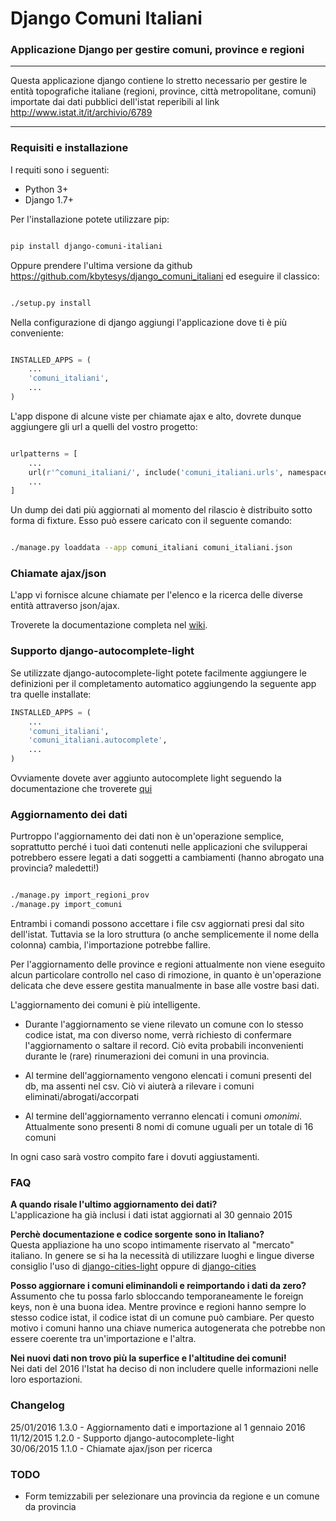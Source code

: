# Django Comuni Italiani
### Applicazione Django per gestire comuni, province e regioni

----

Questa applicazione django contiene lo stretto necessario per gestire le entità topografiche italiane (regioni, province, città metropolitane, comuni) importate dai dati pubblici dell'istat reperibili al link <a href="http://www.istat.it/it/archivio/6789" target="_blank">http://www.istat.it/it/archivio/6789</a>

----

### Requisiti e installazione

I requiti sono i seguenti:

 - Python 3+
 - Django 1.7+

Per l'installazione potete utilizzare pip:

```bash

pip install django-comuni-italiani

```

Oppure prendere l'ultima versione da github <a href="https://github.com/kbytesys/django_comuni_italiani" target="_blank">https://github.com/kbytesys/django_comuni_italiani</a>
ed eseguire il classico:

```bash

./setup.py install

```

Nella configurazione di django aggiungi l'applicazione dove ti è più conveniente:

```python

INSTALLED_APPS = (
    ...
    'comuni_italiani',
    ...
)

```

L'app dispone di alcune viste per chiamate ajax e alto, dovrete dunque aggiungere gli url a quelli del vostro
progetto:

```python

urlpatterns = [
    ...
    url(r'^comuni_italiani/', include('comuni_italiani.urls', namespace='comuni_italiani')),
    ...
]

```

Un dump dei dati più aggiornati al momento del rilascio è distribuito sotto forma di fixture. Esso può essere caricato
con il seguente comando:

```bash

./manage.py loaddata --app comuni_italiani comuni_italiani.json

```

### Chiamate ajax/json
L'app vi fornisce alcune chiamate per l'elenco e la ricerca delle diverse entità attraverso json/ajax.

Troverete la documentazione completa nel <a href="https://github.com/kbytesys/django_comuni_italiani/wiki/ChiamateJsonAjax" target="_blank">wiki</a>.

### Supporto django-autocomplete-light
Se utilizzate django-autocomplete-light potete facilmente aggiungere le definizioni per il completamento automatico aggiungendo
la seguente app tra quelle installate:

```python
INSTALLED_APPS = (
    ...
    'comuni_italiani',
    'comuni_italiani.autocomplete',
    ...
)
```

Ovviamente dovete aver aggiunto autocomplete light seguendo la documentazione che troverete  <a href="https://github.com/yourlabs/django-autocomplete-light">qui</a>

### Aggiornamento dei dati
Purtroppo l'aggiornamento dei dati non è un'operazione semplice, soprattutto perché i tuoi dati contenuti nelle
applicazioni che svilupperai potrebbero essere legati a dati soggetti a cambiamenti (hanno abrogato una provincia? maledetti!)

```bash

./manage.py import_regioni_prov
./manage.py import_comuni

```

Entrambi i comandi possono accettare i file csv aggiornati presi dal sito dell'istat. Tuttavia se la loro struttura (o
anche semplicemente il nome della colonna) cambia, l'importazione potrebbe fallire.

Per l'aggiornamento delle province e regioni attualmente non viene eseguito alcun particolare controllo nel caso di rimozione,
in quanto è un'operazione delicata che deve essere gestita manualmente in base alle vostre basi dati.

L'aggiornamento dei comuni è più intelligente.

 - Durante l'aggiornamento se viene rilevato un comune con lo stesso codice istat, ma con diverso nome, verrà richiesto
 di confermare l'aggiornamento o saltare il record. Ciò evita probabili inconvenienti durante le (rare)
 rinumerazioni dei comuni in una provincia.

 - Al termine dell'aggiornamento vengono elencati i comuni presenti del db, ma assenti nel csv. Ciò vi aiuterà a rilevare
 i comuni eliminati/abrogati/accorpati

 - Al termine dell'aggiornamento verranno elencati i comuni *omonimi*. Attualmente sono presenti 8 nomi di comune uguali
 per un totale di 16 comuni

In ogni caso sarà vostro compito fare i dovuti aggiustamenti.

### FAQ
**A quando risale l'ultimo aggiornamento dei dati?**<br>
L'applicazione ha già inclusi i dati istat aggiornati al 30 gennaio 2015

**Perchè documentazione e codice sorgente sono in Italiano?**<br>
Questa appliazione ha uno scopo intimamente riservato al "mercato" italiano. In genere se si ha la necessità
di utilizzare luoghi e lingue diverse consiglio l'uso di <a href="https://github.com/yourlabs/django-cities-light" target="_blank">django-cities-light</a> oppure di <a href="https://github.com/coderholic/django-cities" target="_blank">django-cities</a>

**Posso aggiornare i comuni eliminandoli e reimportando i dati da zero?**<br>
Assumento che tu possa farlo sbloccando temporaneamente le foreign keys, non è una buona idea. Mentre province e regioni hanno sempre lo stesso codice istat,
il codice istat di un comune può cambiare. Per questo motivo i comuni hanno una chiave numerica autogenerata che potrebbe non essere coerente tra un'importazione
e l'altra.

**Nei nuovi dati non trovo più la superfice e l'altitudine dei comuni!**<br>
Nei dati del 2016 l'Istat ha deciso di non includere quelle informazioni nelle loro esportazioni.

### Changelog
25/01/2016 1.3.0 - Aggiornamento dati e importazione al 1 gennaio 2016<br>
11/12/2015 1.2.0 - Supporto django-autocomplete-light<br>
30/06/2015 1.1.0 - Chiamate ajax/json per ricerca<br>

### TODO
 - Form temizzabili per selezionare una provincia da regione e un comune da provincia
